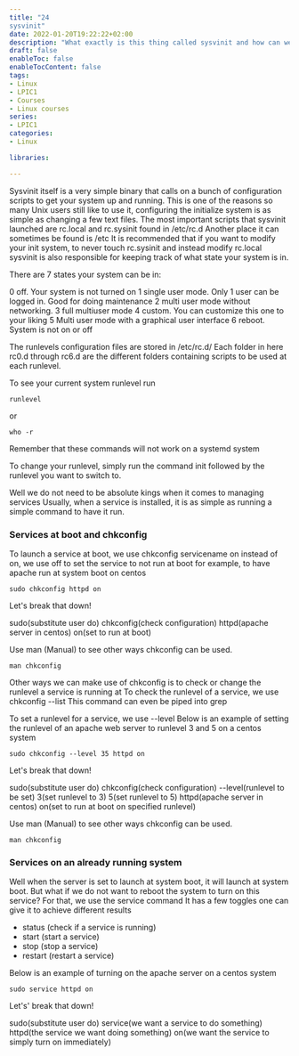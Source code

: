 ```yaml
---
title: "24 
sysvinit"
date: 2022-01-20T19:22:22+02:00
description: "What exactly is this thing called sysvinit and how can we use it to manage services?"
draft: false
enableToc: false
enableTocContent: false
tags:
- Linux
- LPIC1
- Courses
- Linux courses
series:
- LPIC1
categories:
- Linux

libraries:

---
```


Sysvinit itself is a very simple binary that calls on a bunch of configuration scripts to get your system up and running.
This is one of the reasons so many Unix users still like to use it, configuring the initialize system is as simple as changing a few text files.
The most important scripts that sysvinit launched are rc.local and rc.sysinit found in /etc/rc.d
Another place it can sometimes be found is /etc
It is recommended that if you want to modify your init system, to never touch rc.sysinit and instead modify rc.local
sysvinit is also responsible for keeping track of what state your system is in.

There are 7 states your system can be in:

0 off. Your system is not turned on
1 single user mode. Only 1 user can be logged in. Good for doing maintenance
2 multi user mode without networking.
3 full multiuser mode
4 custom. You can customize this one to your liking
5 Multi user mode with a graphical user interface
6 reboot. System is not on or off

The runlevels configuration files are stored in /etc/rc.d/
Each folder in here rc0.d through rc6.d are the different folders containing scripts to be used at each runlevel.

To see your current system runlevel run 

```
runlevel
```

or

```
who -r
```

Remember that these commands will not work on a systemd system

To change your runlevel, simply run the command init followed by the runlevel you want to switch to.

Well we do not need to be absolute kings when it comes to managing services
Usually, when a service is installed, it is as simple as running a simple command to have it run.

### Services at boot and chkconfig

To launch a service at boot, we use chkconfig servicename on
instead of on, we use off to set the service to not run at boot
for example, to have apache run at system boot on centos

```
sudo chkconfig httpd on
```

Let's break that down!

sudo(substitute user do) chkconfig(check configuration) httpd(apache server in centos) on(set to run at boot)

Use man (Manual) to see other ways chkconfig can be used.

```
man chkconfig
```

Other ways we can make use of chkconfig is to check or change the runlevel a service is running at
To check the runlevel of a service, we use chkconfig --list
This command can even be piped into grep

To set a runlevel for a service, we use --level
Below is an example of setting the runlevel of an apache web server to runlevel 3 and 5 on a centos system

```
sudo chkconfig --level 35 httpd on
```

Let's break that down!

sudo(substitute user do) chkconfig(check configuration) --level(runlevel to be set) 3(set runlevel to 3) 5(set runlevel to 5) httpd(apache server in centos) on(set to run at boot on specified runlevel)

Use man (Manual) to see other ways chkconfig can be used.

```
man chkconfig
```

### Services on an already running system

Well when the server is set to launch at system boot, it will launch at system boot.
But what if we do not want to reboot the system to turn on this service?
For that, we use the service command
It has a few toggles one can give it to achieve different results

* status (check if a service is running)
* start (start a service)
* stop (stop a service)
* restart (restart a service)

Below is an example of turning on the apache server on a centos system

```
sudo service httpd on
```

Let's' break that down!

sudo(substitute user do) service(we want a service to do something) httpd(the service we want doing something) on(we want the service to simply turn on immediately)
